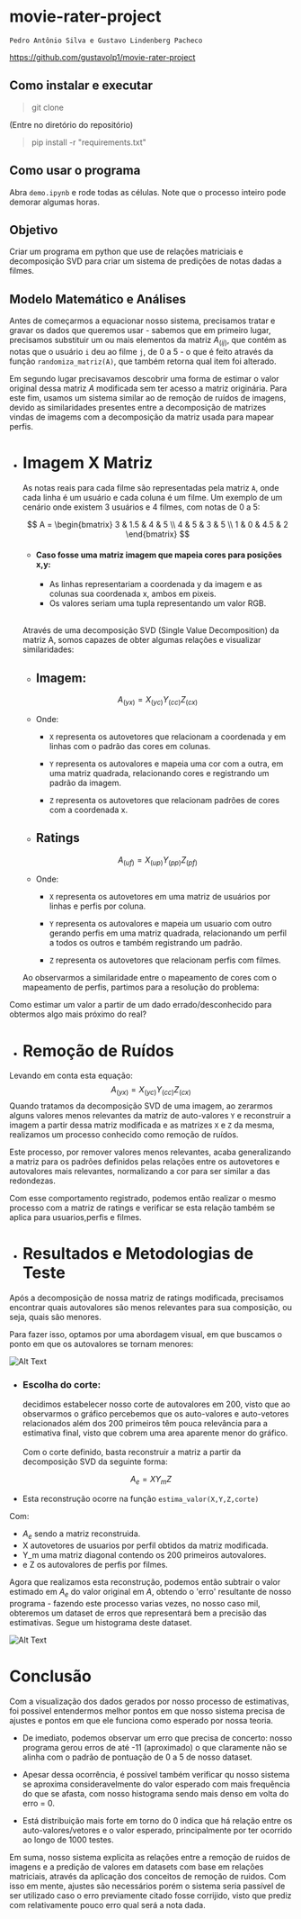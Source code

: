# movie-rater-project

`Pedro Antônio Silva e Gustavo Lindenberg Pacheco`

https://github.com/gustavolp1/movie-rater-project

## Como instalar e executar

> git clone 

(Entre no diretório do repositório)

> pip install -r "requirements.txt"

## Como usar o programa

Abra `demo.ipynb` e rode todas as células. Note que o processo inteiro pode demorar algumas horas.

## Objetivo

Criar um programa em python que use de relações matriciais e decomposição SVD para criar um sistema de predições de notas dadas a filmes.

## Modelo Matemático e Análises

Antes de começarmos a equacionar nosso sistema, precisamos tratar e gravar os dados que queremos usar - sabemos que em primeiro lugar, precisamos substituir um ou mais elementos da matriz $A_(ij)$, que contém as notas que o usuário `i` deu ao filme `j`, de 0 a 5 - o que é feito através da função `randomiza_matriz(A)`, que também retorna qual item foi alterado.

Em segundo lugar precisavamos descobrir uma forma de estimar o valor original dessa matriz $A$ modificada sem ter acesso a matriz originária. Para este fim, usamos um sistema similar ao de remoção de ruídos de imagens, devido as similaridades presentes entre a decomposição de matrizes vindas de imagems com a decomposição da matriz usada para mapear perfis.

-   # Imagem X Matriz

    As notas reais para cada filme são representadas pela matriz `A`, onde cada linha é um usuário e cada coluna é um filme. Um exemplo de um cenário onde existem 3 usuários e 4 filmes, com notas de 0 a 5:

    $$
    A =
    \begin{bmatrix}
    3 & 1.5 & 4 & 5 \\
    4 & 5 & 3 & 5 \\
    1 & 0 & 4.5 & 2
    \end{bmatrix}
    $$

    - #### Caso fosse uma matriz imagem que mapeia cores para posições x,y:
        - As linhas representariam a coordenada y da imagem e as colunas sua coordenada x, ambos em pixeis.
        - Os valores seriam uma tupla representando um valor RGB.
    
    \
    Através de uma decomposição SVD (Single Value Decomposition) da matriz A, somos capazes de obter algumas relações e visualizar similaridades:
    
    - ## Imagem:
    $$
    A_(yx) = X_(yc)Y_(cc)Z_(cx)
    $$
    - Onde:
        - `X` representa os autovetores que relacionam a coordenada y em linhas com o padrão das cores em colunas.

        - `Y` representa os autovalores e mapeia uma cor com a outra, em uma matriz quadrada, relacionando cores e registrando um padrão da imagem.

        - `Z` representa os autovetores que relacionam padrões de cores com a coordenada x.

    - ## Ratings
    $$
    A_(uf) = X_(up) Y_(pp) Z_(pf)
    $$
    - Onde:
        - `X` representa os autovetores em uma matriz de usuários por linhas e perfis por coluna.

        - `Y` representa os autovalores e mapeia um usuario com outro gerando perfis em uma matriz quadrada, relacionando um perfil a todos os outros e também registrando um padrão.

        - `Z` representa os autovetores que relacionam perfis com filmes.

    Ao observarmos a similaridade entre o mapeamento de cores com o mapeamento de perfis, partimos para a resolução do problema: 

  
Como estimar um valor a partir de um dado errado/desconhecido para obtermos algo mais próximo do real?

- # Remoção de Ruídos
Levando em conta esta equação:
$$
A_(yx) = X_(yc)Y_(cc)Z_(cx)
$$
Quando tratamos da decomposição SVD de uma imagem, ao zerarmos alguns valores menos relevantes da matriz de auto-valores `Y` e reconstruir a imagem a partir dessa matriz modificada e as matrizes `X` e `Z` da mesma, realizamos um processo conhecido como remoção de ruídos.

Este processo, por remover valores menos relevantes, acaba generalizando a matriz para os padrões definidos pelas relações entre os autovetores e autovalores mais relevantes, normalizando a cor para ser similar a das redondezas.

Com esse comportamento registrado, podemos então realizar o mesmo processo com a matriz de ratings e verificar se esta relação também se aplica para usuarios,perfis e filmes.

- # Resultados e Metodologias de Teste

Após a decomposição de nossa matriz de ratings modificada, precisamos encontrar quais autovalores são menos relevantes para sua composição, ou seja, quais são menores.

Para fazer isso, optamos por uma abordagem visual, em que buscamos o ponto em que os autovalores se tornam menores:

![Alt Text](output1.png)

-   ### Escolha do corte:
    decidimos estabelecer nosso corte de autovalores em 200, visto que ao observarmos o gráfico percebemos que os auto-valores e auto-vetores relacionados além dos 200 primeiros têm pouca relevância para a estimativa final, visto que cobrem uma area aparente menor do gráfico.\
\
Com o corte definido, basta reconstruir a matriz a partir da decomposição SVD da seguinte forma:

$$
    A_e = X Y_mZ
$$
-   Esta reconstrução ocorre na função `estima_valor(X,Y,Z,corte)`

Com:

- $A_e$ sendo a matriz reconstruida.
- X autovetores de usuarios por perfil obtidos da matriz modificada.
- Y_m uma matriz diagonal contendo os 200 primeiros autovalores.
- e Z os autovalores de perfis por filmes.

Agora que realizamos esta reconstrução, podemos então subtrair o valor estimado em $A_e$ do valor original em $A$, obtendo o 'erro' resultante de nosso programa - fazendo este processo varias vezes, no nosso caso mil, obteremos um dataset de erros que representará bem a precisão das estimativas. Segue um histograma deste dataset.

![Alt Text](output2.png)

# Conclusão

Com a visualização dos dados gerados por nosso processo de estimativas, foi possivel entendermos melhor pontos em que nosso sistema precisa de ajustes e pontos em que ele funciona como esperado por nossa teoria.

- De imediato, podemos observar um erro que precisa de concerto: nosso programa gerou erros de até -11 (aproximado) o que claramente não se alinha com o padrão de pontuação de 0 a 5 de nosso dataset.

- Apesar dessa ocorrência, é possível também verificar qu nosso sistema se aproxima consideravelmente do valor esperado com mais frequência do que se afasta, com nosso histograma sendo mais denso em volta do erro = 0.

- Está distribuição mais forte em torno do 0 indica que há relação entre os auto-valores/vetores e o valor esperado, principalmente por ter ocorrido ao longo de 1000 testes.

Em suma, nosso sistema explicita as relações entre a remoção de ruidos de imagens e a predição de valores em datasets com base em relações matriciais, através da aplicação dos conceitos de remoção de ruidos. Com isso em mente, ajustes são necessários porém o sistema seria passível de ser utilizado caso o erro previamente citado fosse corrijido, visto que prediz com relativamente pouco erro qual será a nota dada.